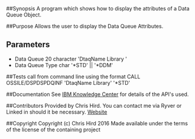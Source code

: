 ##Synopsis
A program which shows how to display the attributes of a Data Queue Object.

##Purpose
Allows the user to display the Data Queue Attributes.

## Parameters
* Data Queue 20 character 'DtaqName  Library   '
* Data Queue Type char '*STD' || '*DDM'
 
##Tests
call from command line using the format CALL OSSILE/DSPDSPDQINF 'DtaqName  Library' '*STD'

##Documentation
See [IBM Knowledge Center](http://www.ibm.com/support/knowledgecenter/ssw_ibm_i) for details of the API's used.

##Contributors
Provided by Chris Hird. You can contact me via Ryver or Linked in should it be necessary.
[Website](http://www.shieldadvanced.com)
   
##Copyright
Copyright (c) Chris Hird 2016 Made available under the terms of the license of the containing project              